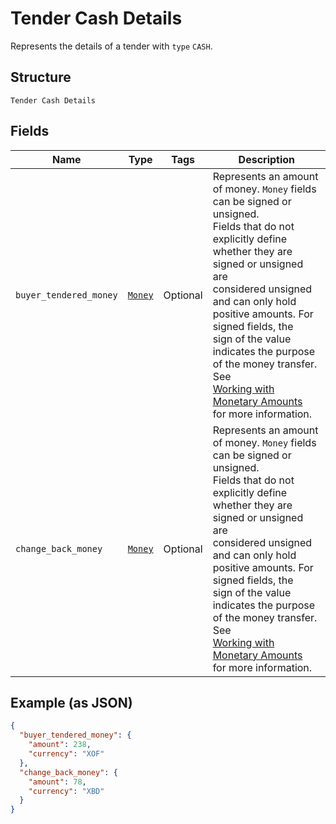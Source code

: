 
# Tender Cash Details

Represents the details of a tender with `type` `CASH`.

## Structure

`Tender Cash Details`

## Fields

| Name | Type | Tags | Description |
|  --- | --- | --- | --- |
| `buyer_tendered_money` | [`Money`](../../doc/models/money.md) | Optional | Represents an amount of money. `Money` fields can be signed or unsigned.<br>Fields that do not explicitly define whether they are signed or unsigned are<br>considered unsigned and can only hold positive amounts. For signed fields, the<br>sign of the value indicates the purpose of the money transfer. See<br>[Working with Monetary Amounts](https://developer.squareup.com/docs/build-basics/working-with-monetary-amounts)<br>for more information. |
| `change_back_money` | [`Money`](../../doc/models/money.md) | Optional | Represents an amount of money. `Money` fields can be signed or unsigned.<br>Fields that do not explicitly define whether they are signed or unsigned are<br>considered unsigned and can only hold positive amounts. For signed fields, the<br>sign of the value indicates the purpose of the money transfer. See<br>[Working with Monetary Amounts](https://developer.squareup.com/docs/build-basics/working-with-monetary-amounts)<br>for more information. |

## Example (as JSON)

```json
{
  "buyer_tendered_money": {
    "amount": 238,
    "currency": "XOF"
  },
  "change_back_money": {
    "amount": 78,
    "currency": "XBD"
  }
}
```

